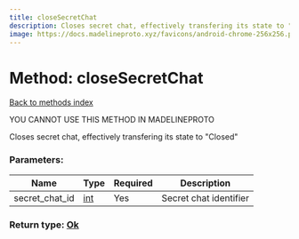 ```yaml
---
title: closeSecretChat
description: Closes secret chat, effectively transfering its state to "Closed"
image: https://docs.madelineproto.xyz/favicons/android-chrome-256x256.png
---
```

# Method: closeSecretChat  
[Back to methods index](index.md)


YOU CANNOT USE THIS METHOD IN MADELINEPROTO


Closes secret chat, effectively transfering its state to "Closed"

### Parameters:

| Name     |    Type       | Required | Description |
|----------|---------------|----------|-------------|
|secret\_chat\_id|[int](../types/int.md) | Yes|Secret chat identifier|


### Return type: [Ok](../types/Ok.md)

